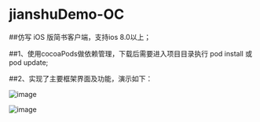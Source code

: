 # jianshuDemo-OC
##仿写 iOS 版简书客户端，支持ios 8.0以上；

##1、使用cocoaPods做依赖管理，下载后需要进入项目目录执行 pod install 或 pod update;

##2、实现了主要框架界面及功能，演示如下：

![image](https://github.com/yyyyffqqqq/jianshuDemo-OC/raw/master/ReadmeCource/jianshuReadeMe.gif)

![image](https://github.com/yyyyffqqqq/jianshuDemo-OC/raw/master/ReadmeCource/jianshuReadeMe.png)